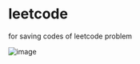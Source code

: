 # leetcode
for saving codes of leetcode problem 

![image](https://user-images.githubusercontent.com/42092864/211188436-70aee7ff-2a42-470d-9cf0-f99590d465d3.png)
